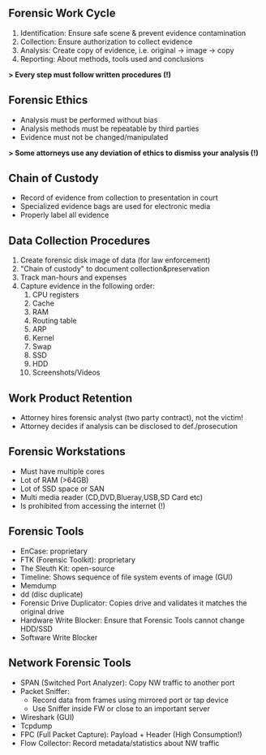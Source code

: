 ## Forensic Work Cycle
1. Identification: Ensure safe scene & prevent evidence contamination
2. Collection: Ensure authorization to collect evidence
3. Analysis: Create copy of evidence, i.e. original -> image -> copy
4. Reporting: About methods, tools used and conclusions

**> Every step must follow written procedures (!)**

## Forensic Ethics
- Analysis must be performed without bias
- Analysis methods must be repeatable by third parties
- Evidence must not be changed/manipulated

**> Some attorneys use any deviation of ethics to dismiss your analysis (!)**

## Chain of Custody
- Record of evidence from collection to presentation in court
- Specialized evidence bags are used for electronic media
- Properly label all evidence

## Data Collection Procedures
1. Create forensic disk image of data (for law enforcement)
2. "Chain of custody" to document collection&preservation
3. Track man-hours and expenses
4. Capture evidence in the following order:
   1. CPU registers
   2. Cache
   3. RAM
   4. Routing table
   5. ARP
   6. Kernel
   7. Swap
   8. SSD
   9. HDD
   10. Screenshots/Videos

## Work Product Retention
- Attorney hires forensic analyst (two party contract), not the victim!
- Attorney decides if analysis can be disclosed to def./prosecution

## Forensic Workstations
- Must have multiple cores
- Lot of RAM (>64GB)
- Lot of SSD space or SAN
- Multi media reader (CD,DVD,Blueray,USB,SD Card etc)
- Is prohibited from accessing the internet (!)

## Forensic Tools
- EnCase: proprietary
- FTK (Forensic Toolkit): proprietary
- The Sleuth Kit: open-source
- Timeline: Shows sequence of file system events of image (GUI)
- Memdump
- dd (disc duplicate)
- Forensic Drive Duplicator: Copies drive and validates it matches the original drive
- Hardware Write Blocker: Ensure that Forensic Tools cannot change HDD/SSD
- Software Write Blocker

## Network Forensic Tools
- SPAN (Switched Port Analyzer): Copy NW traffic to another port
- Packet Sniffer: 
    - Record data from frames using mirrored port or tap device
    - Use Sniffer inside FW or close to an important server
- Wireshark (GUI)
- Tcpdump
- FPC (Full Packet Capture): Payload + Header (High Consumption!)
- Flow Collector: Record metadata/statistics about NW traffic 
